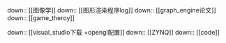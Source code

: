 down:: [[图像学]]
down:: [[图形渲染程序log]]
down:: [[graph_engine论文]]
down:: [[game_theroy]]

down:: [[visual_studio下载 +opengl配置]]
down:: [[ZYNQ]]
down:: [[code]]
